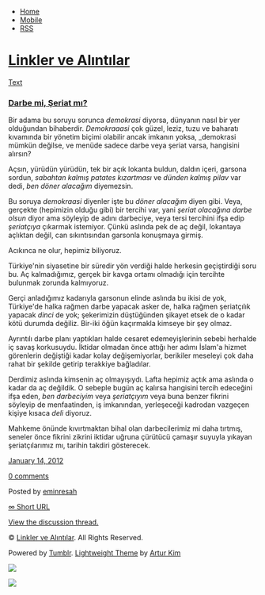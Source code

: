 -   [Home](/)
-   [Mobile](/mobile)
-   [RSS](http://eminresah.tumblr.com/rss)

[Linkler ve Alıntılar](/)
=========================

[Text](http://eminresah.tumblr.com/post/15795640445/darbe-mi-seriat-m)

### [Darbe mi, Şeriat mı?](http://eminresah.tumblr.com/post/15795640445/darbe-mi-seriat-m)

Bir adama bu soruyu sorunca *demokrasi* diyorsa, dünyanın nasıl bir yer
olduğundan bihaberdir. *Demokraaasi* çok güzel, leziz, tuzu ve baharatı
kıvamında bir yönetim biçimi olabilir ancak imkanın yoksa, \_demokrasi
mümkün değilse, ve menüde sadece darbe veya şeriat varsa, hangisini
alırsın?

Açsın, yürüdün yürüdün, tek bir açık lokanta buldun, daldın içeri,
garsona sordun, *sabahtan kalmış patates kızartması* ve *dünden kalmış
pilav* var dedi, *ben döner alacağım* diyemezsin.

Bu soruya *demokraasi* diyenler işte bu *döner alacağım* diyen gibi.
Veya, gerçekte (hepimizin olduğu gibi) bir tercihi var, yani *şeriat
olacağına darbe olsun* diyor ama söyleyip de adını darbeciye, veya tersi
tercihini ifşa edip *şeriatçıya* çıkarmak istemiyor. Çünkü aslında pek
de aç değil, lokantaya açlıktan değil, can sıkıntısından garsonla
konuşmaya girmiş.

Acıkınca ne olur, hepimiz biliyoruz.

Türkiye'nin siyasetine bir süredir yön verdiği halde herkesin
geçiştirdiği soru bu. Aç kalmadığımız, gerçek bir kavga ortamı olmadığı
için tercihte bulunmak zorunda kalmıyoruz.

Gerçi anladığımız kadarıyla garsonun elinde aslında bu ikisi de yok,
Türkiye'de halka rağmen darbe yapacak asker de, halka rağmen şeriatçılık
yapacak *dinci* de yok; şekerimizin düştüğünden şikayet etsek de o kadar
kötü durumda değiliz. Bir-iki öğün kaçırmakla kimseye bir şey olmaz.

Ayrıntılı darbe planı yaptıkları halde cesaret edemeyişlerinin sebebi
herhalde iç savaş korkusuydu. İktidar olmadan önce attığı her adımı
İslam'a hizmet görenlerin değiştiği kadar kolay değişemiyorlar,
berikiler meseleyi çok daha rahat bir şekilde getirip terakkiye
bağladılar.

Derdimiz aslında kimsenin aç olmayışıydı. Lafta hepimiz açtık ama
aslında o kadar da aç değildik. O sebeple bugün aç kalırsa hangisini
tercih edeceğini ifşa eden, *ben darbeciyim* veya *şeriatçıyım* veya
buna benzer fikrini söyleyip de menfaatinden, iş imkanından, yerleşeceği
kadrodan vazgeçen kişiye kısaca *deli* diyoruz.

Mahkeme önünde kıvırtmaktan bihal olan darbecilerimiz mi daha tırtmış,
seneler önce fikrini zikrini iktidar uğruna çürütücü çamaşır suyuyla
yıkayan şeriatçılarımız mı, tarihin takdiri gösterecek.

[January 14,
2012](http://eminresah.tumblr.com/post/15795640445/darbe-mi-seriat-m)

[0
comments](http://eminresah.tumblr.com/post/15795640445/darbe-mi-seriat-m#disqus_thread)

Posted by [eminresah](http://eminresah.tumblr.com/)

[∞ Short URL](http://tmblr.co/ZWS1OyEjVbXz)

[View the discussion thread.](http://erblog.disqus.com/?url=ref)

© [Linkler ve Alıntılar](/). All Rights Reserved.

Powered by [Tumblr](http://tumblr.com). [Lightweight
Theme](http://www.tumblr.com/theme/10820) by [Artur
Kim](http://arturkim.com)

![](https://px.srvcs.tumblr.com/impixu?T=1434918797&J=eyJ0eXBlIjoidXJsIiwidXJsIjoiaHR0cDpcL1wvZW1pbnJlc2FoLnR1bWJsci5jb21cL3Bvc3RcLzE1Nzk1NjQwNDQ1XC9kYXJiZS1taS1zZXJpYXQtbSIsInJlcXR5cGUiOjAsInJvdXRlIjoiXC9wb3N0XC86aWRcLzpzdW1tYXJ5Iiwibm9zY3JpcHQiOjF9&U=LKGKINHHOG&K=22215e3f5806403760c4adce4fcea0c4bc3b64f25c561e59ec4fcece24696cfe&R=)

![](https://px.srvcs.tumblr.com/impixu?T=1434918797&J=eyJ0eXBlIjoicG9zdCIsInVybCI6Imh0dHA6XC9cL2VtaW5yZXNhaC50dW1ibHIuY29tXC9wb3N0XC8xNTc5NTY0MDQ0NVwvZGFyYmUtbWktc2VyaWF0LW0iLCJyZXF0eXBlIjowLCJyb3V0ZSI6IlwvcG9zdFwvOmlkXC86c3VtbWFyeSIsInBvc3RzIjpbeyJwb3N0aWQiOiIxNTc5NTY0MDQ0NSIsImJsb2dpZCI6IjM2NDgwMjgiLCJzb3VyY2UiOjMzfV0sIm5vc2NyaXB0IjoxfQ==&U=LMPAKDFCBC&K=51c2bea1546208591a46258cea71503a5d73b823ff5e18e0a0b30f441199227f&R=)

